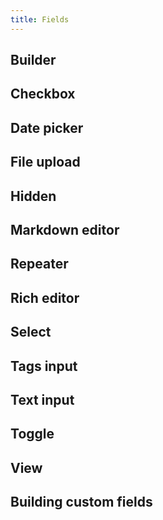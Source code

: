 ```yaml
---
title: Fields
---
```


## Builder

## Checkbox

## Date picker

## File upload

## Hidden

## Markdown editor

## Repeater

## Rich editor

## Select

## Tags input

## Text input

## Toggle

## View

## Building custom fields
